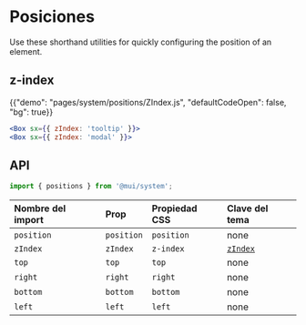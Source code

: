 # Posiciones

<p class="description">Use these shorthand utilities for quickly configuring the position of an element.</p>

## z-index

{{"demo": "pages/system/positions/ZIndex.js", "defaultCodeOpen": false, "bg": true}}

```jsx
<Box sx={{ zIndex: 'tooltip' }}>
<Box sx={{ zIndex: 'modal' }}>
```

## API

```js
import { positions } from '@mui/system';
```

| Nombre del import | Prop       | Propiedad CSS | Clave del tema                                                 |
|:----------------- |:---------- |:------------- |:-------------------------------------------------------------- |
| `position`        | `position` | `position`    | none                                                           |
| `zIndex`          | `zIndex`   | `z-index`     | [`zIndex`](/customization/default-theme/?expand-path=$.zIndex) |
| `top`             | `top`      | `top`         | none                                                           |
| `right`           | `right`    | `right`       | none                                                           |
| `bottom`          | `bottom`   | `bottom`      | none                                                           |
| `left`            | `left`     | `left`        | none                                                           |
